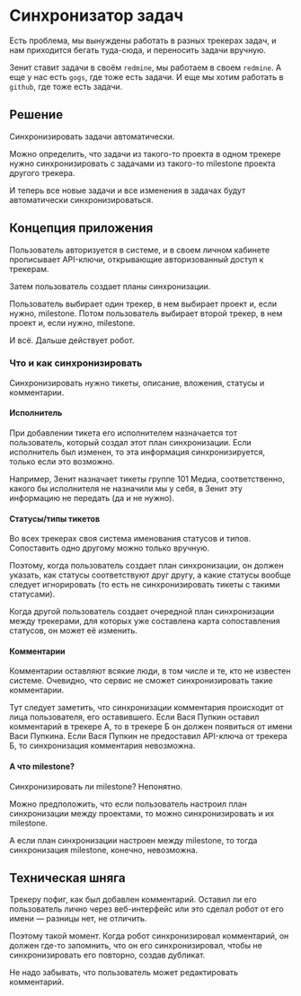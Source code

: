 # Синхронизатор задач

Есть проблема, мы вынуждены работать в разных трекерах задач, 
и нам приходится бегать туда-сюда, и переносить задачи вручную.

Зенит ставит задачи в своём `redmine`, мы работаем в своем `redmine`.
А еще у нас есть `gogs`, где тоже есть задачи. И еще мы хотим работать в `github`, где тоже есть задачи.

## Решение

Синхронизировать задачи автоматически.

Можно определить, что задачи из такого-то проекта в одном трекере
нужно синхронизировать с задачами из такого-то milestone проекта другого трекера.

И теперь все новые задачи и все изменения в задачах будут автоматически синхронизироваться.

## Концепция приложения

Пользователь авторизуется в системе, и в своем личном кабинете прописывает API-ключи, открывающие авторизованный доступ к трекерам.

Затем пользователь создает планы синхронизации.

Пользователь выбирает один трекер, в нем выбирает проект и, если нужно, milestone.
Потом пользователь выбирает второй трекер, в нем проект и, если нужно, milestone.

И всё. Дальше действует робот.

### Что и как синхронизировать

Синхронизировать нужно тикеты, описание, вложения, статусы и комментарии.

#### Исполнитель

При добавлении тикета его исполнителем назначается тот пользователь, который создал этот план синхронизации.
Если исполнитель был изменен, то эта информация синхронизируется, только если это возможно.

Например, Зенит назначает тикеты группе 101 Медиа, соответственно, 
какого бы исполнителя не назначили мы у себя, в Зенит эту информацию не передать (да и не нужно).

#### Статусы/типы тикетов

Во всех трекерах своя система именования статусов и типов. Сопоставить одно другому можно только вручную.

Поэтому, когда пользователь создает план синхронизации, он должен указать, как статусы соответствуют друг другу,
а какие статусы вообще следует игнорировать (то есть не синхронизировать тикеты с такими статусами).

Когда другой пользователь создает очередной план синхронизации между трекерами,
для которых уже составлена карта сопоставления статусов, он может её изменить.

#### Комментарии

Комментарии оставляют всякие люди, в том числе и те, кто не известен системе. 
Очевидно, что сервис не сможет синхронизировать такие комментарии.

Тут следует заметить, что синхронизации комментария происходит от лица пользователя, его оставившего.
Если Вася Пупкин оставил комментарий в трекере А, то в трекере Б он должен появиться от имени Васи Пупкина.
Если Вася Пупкин не предоставил API-ключа от трекера Б, то синхронизация комментария невозможна.

#### А что milestone?

Синхронизировать ли milestone? Непонятно.

Можно предположить, что если пользователь настроил план синхронизации между проектами, 
то можно синхронизировать и их milestone.

А если план синхронизации настроен между milestone, то тогда синхронизация milestone, конечно, невозможна.

## Техническая шняга

Трекеру пофиг, как был добавлен комментарий. Оставил ли его пользователь лично через веб-интерфейс
или это сделал робот от его имени — разницы нет, не отличить.

Поэтому такой момент. Когда робот синхронизировал комментарий, он должен где-то запомнить, что он его синхронизировал,
чтобы не синхронизировать его повторно, создав дубликат.

Не надо забывать, что пользователь может редактировать комментарий. 
